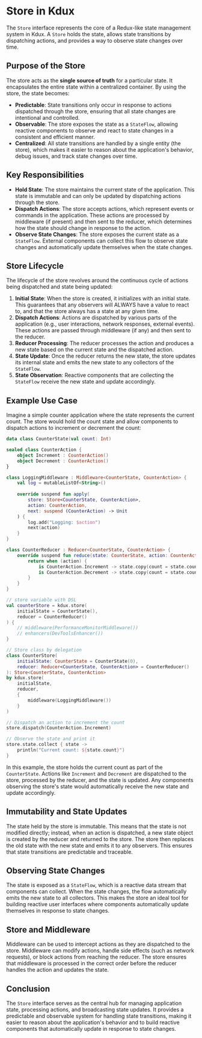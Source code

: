 # Store in Kdux

The `Store` interface represents the core of a Redux-like state management system in Kdux. A `Store` holds the state,
allows state transitions by dispatching actions, and provides a way to observe state changes over time.

## Purpose of the Store

The store acts as the **single source of truth** for a particular state. It encapsulates the entire state within a
centralized container. By using the store, the state becomes:

- **Predictable**: State transitions only occur in response to actions dispatched through the store, ensuring that all
  state changes are intentional and controlled.
- **Observable**: The store exposes the state as a `StateFlow`, allowing reactive components to observe and react to
  state changes in a consistent and efficient manner.
- **Centralized**: All state transitions are handled by a single entity (the store), which makes it easier to reason
  about the application's behavior, debug issues, and track state changes over time.

## Key Responsibilities

- **Hold State**: The store maintains the current state of the application. This state is immutable and can only be
  updated by dispatching actions through the store.
- **Dispatch Actions**: The store accepts actions, which represent events or commands in the application. These actions
  are processed by middleware (if present) and then sent to the reducer, which determines how the state should change in
  response to the action.
- **Observe State Changes**: The store exposes the current state as a `StateFlow`. External components can collect this
  flow to observe state changes and automatically update themselves when the state changes.

## Store Lifecycle

The lifecycle of the store revolves around the continuous cycle of actions being dispatched and state being updated:

1. **Initial State**: When the store is created, it initializes with an initial state. This guarantees that any
   observers will ALWAYS have a value to react to, and that the store always has a state at any given time.
2. **Dispatch Actions**: Actions are dispatched by various parts of the application (e.g., user interactions, network
   responses, external events). These actions are passed through middleware (if any) and then sent to the reducer.
3. **Reducer Processing**: The reducer processes the action and produces a new state based on the current state and the
   dispatched action.
4. **State Update**: Once the reducer returns the new state, the store updates its internal state and emits the new
   state to any collectors of the `StateFlow`.
5. **State Observation**: Reactive components that are collecting the `StateFlow` receive the new state and update
   accordingly.

## Example Use Case

Imagine a simple counter application where the state represents the current count. The store would hold the count state
and allow components to dispatch actions to increment or decrement the count:

```kotlin
data class CounterState(val count: Int)

sealed class CounterAction {
    object Increment : CounterAction()
    object Decrement : CounterAction()
}

class LoggingMiddleware : Middleware<CounterState, CounterAction> {
    val log = mutableListOf<String>()
    
    override suspend fun apply(
        store: Store<CounterState, CounterAction>, 
        action: CounterAction, 
        next: suspend (CounterAction) -> Unit
    ) {
        log.add("Logging: $action")
        next(action)
    }
}

class CounterReducer : Reducer<CounterState, CounterAction> {
    override suspend fun reduce(state: CounterState, action: CounterAction): CounterState {
        return when (action) {
            is CounterAction.Increment -> state.copy(count = state.count + 1)
            is CounterAction.Decrement -> state.copy(count = state.count - 1)
        }
    }
}

// store variable with DSL
val counterStore = kdux.store(
    initialState = CounterState(),
    reducer = CounterReducer()
) {
    // middleware(PerformanceMonitorMiddleware())
    // enhancers(DevToolsEnhancer())
}

// Store class by delegation
class CounterStore(
    initialState: CounterState = CounterState(0),
    reducer: Reducer<CounterState, CounterAction> = CounterReducer()
): Store<CounterState, CounterAction>
by kdux.store(
    initialState,
    reducer,
    {
        middleware(LoggingMiddleware())
    }
)

// Dispatch an action to increment the count
store.dispatch(CounterAction.Increment)

// Observe the state and print it
store.state.collect { state ->
    println("Current count: ${state.count}")
}
```

In this example, the store holds the current count as part of the `CounterState`. Actions like `Increment` and `Decrement`
are dispatched to the store, processed by the reducer, and the state is updated. Any components observing the store's
state would automatically receive the new state and update accordingly.

## Immutability and State Updates

The state held by the store is immutable. This means that the state is not modified directly; instead, when an action is
dispatched, a new state object is created by the reducer and returned to the store. The store then replaces the old
state with the new state and emits it to any observers. This ensures that state transitions are predictable and
traceable.

## Observing State Changes

The state is exposed as a `StateFlow`, which is a reactive data stream that components can collect. When the state
changes, the flow automatically emits the new state to all collectors. This makes the store an ideal tool for building
reactive user interfaces where components automatically update themselves in response to state changes.

## Store and Middleware

Middleware can be used to intercept actions as they are dispatched to the store. Middleware can modify actions, handle
side effects (such as network requests), or block actions from reaching the reducer. The store ensures that middleware
is processed in the correct order before the reducer handles the action and updates the state.

## Conclusion

The `Store` interface serves as the central hub for managing application state, processing actions, and broadcasting
state updates. It provides a predictable and observable system for handling state transitions, making it easier to
reason about the application's behavior and to build reactive components that automatically update in response to state
changes.